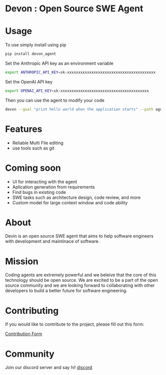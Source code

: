 # Devon : Open Source SWE Agent

# Usage

To use simply install using pip

```bash
pip install devon_agent
```
Set the Anthropic API key as an environment variable

```bash
export ANTHROPIC_API_KEY=sk-xxxxxxxxxxxxxxxxxxxxxxxxxxxxxxxxxxxxxxxx
```

Set the OpenAI API key
```bash
export OPENAI_API_KEY=sk-xxxxxxxxxxxxxxxxxxxxxxxxxxxxxxxxxxxxxxxx
```

Then you can use the agent to modify your code

```bash
devon --goal "print hello world when the application starts" --path agent/src/main.py
```

# Features
- Reliable Multi File editing
- use tools such as git

# Coming soon
- UI for interacting with the agent
- Aplication generation from requirements 
- Find bugs in existing code
- SWE tasks such as architecture design, code review, and more
- Custom model for large context window and code ability

# About
Devin is an open source SWE agent that aims to help software engineers with development and maintinace of software. 

# Mission
Coding agents are extremely powerful and we beleive that the core of this technology should be open source. 
We are excited to be a part of the open source community and we are looking forward to collaborating with other developers to build a better future for software engineering.

# Contributing

If you would like to contribute to the project, please fill out this form:

[Contribution Form](https://forms.gle/VU7RN7mwNvqEYe3B9)


# Community

Join our discord server and say hi!
[discord](https://discord.gg/BSzs4x8CgC)

